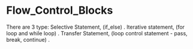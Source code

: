 # Flow_Control_Blocks
There are 3 type:
Selective Statement, (if_else) .
Iterative statement, (for loop and while loop) .
Transfer Statement, (loop control statement - pass, break, continue) .
